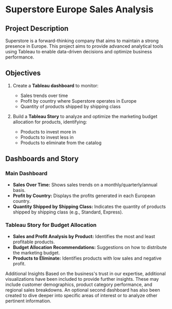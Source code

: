 # Superstore Europe Sales Analysis

## Project Description
Superstore is a forward-thinking company that aims to maintain a strong presence in Europe. This project aims to provide advanced analytical tools using Tableau to enable data-driven decisions and optimize business performance.

## Objectives
1. Create a **Tableau dashboard** to monitor:
   - Sales trends over time
   - Profit by country where Superstore operates in Europe
   - Quantity of products shipped by shipping class

2. Build a **Tableau Story** to analyze and optimize the marketing budget allocation for products, identifying:
   - Products to invest more in
   - Products to invest less in
   - Products to eliminate from the catalog

## Dashboards and Story
### Main Dashboard
- **Sales Over Time:** Shows sales trends on a monthly/quarterly/annual basis.
- **Profit by Country:** Displays the profits generated in each European country.
- **Quantity Shipped by Shipping Class:** Indicates the quantity of products shipped by shipping class (e.g., Standard, Express).

### Tableau Story for Budget Allocation
- **Sales and Profit Analysis by Product:** Identifies the most and least profitable products.
- **Budget Allocation Recommendations:** Suggestions on how to distribute the marketing budget.
- **Products to Eliminate:** Identifies products with low sales and negative profit.

Additional Insights
Based on the business's trust in our expertise, additional visualizations have been included to provide further insights. These may include customer demographics, product category performance, and regional sales breakdowns. An optional second dashboard has also been created to dive deeper into specific areas of interest or to analyze other pertinent information.
